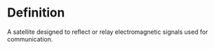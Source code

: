 # Definition

A satellite designed to reflect or relay electromagnetic signals used
for communication.
